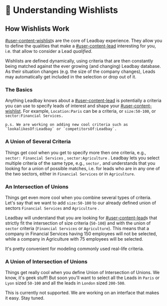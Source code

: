 # 💝 Understanding Wishlists

## How Wishlists Work

[#user-content-wishlist](../fundamentals/definitions.md#user-content-wishlist "mention")s are the core of Leadbay experience. They allow you to define the qualities that make a [#user-content-lead](../fundamentals/definitions.md#user-content-lead "mention") interesting for you, i.e. that allow to consider a Lead _qualified_.&#x20;

Wishlists are defined dynamically, using criteria that are then constantly being matched against the ever growing (and changing) Leadbay database. As their situation changes (e.g. the size of the company changes), Leads may automatically get included in the selection or drop out of it.

### The Basics

Anything Leadbay knows about a [#user-content-lead](../fundamentals/definitions.md#user-content-lead "mention") is potentially a criteria you can use to specify leads of interest and shape your [#user-content-wishlist](../fundamentals/definitions.md#user-content-wishlist "mention"). For example, `Location:Paris` can be a criteria, or `size:50-100`, or `sector:Financial Services.`

``p.s. We are working on adding new cool criteria such as `lookalikesOf:Leadbay` or `competitorsOf:Leadbay`.``

### A Union of Several Criteria

Things get cool when you get to specify more then one criteria, e.g., `sector: Financial Services` , `sector:Agriculture` . Leadbay lets you select multiple criteria of the same type, e.g., `sector,` and understands that you looking for a union of possible matches, i.e. for leads who are in any one of the two sectors, either in `Financial Services` or in `Agriculture`.

### An Intersection of Unions

Things get even more cool when you combine several types of criteria. Let's say that we want to add `size:50-100` to our already defined union of sectors `Financial Services` and `Agriculture` .

Leadbay will understand that you are looking for [#user-content-lead](../fundamentals/definitions.md#user-content-lead "mention")s that strictly fit the intersection of size criteria (`50-100`) and with the union of `sector` criteria (`Financial Services` or `Agriculture`). This means that a company in Financial Services having 150 employees will not be selected, while a company in Agriculture with 75 employees will be selected.

It's pretty convenient for modeling commonly used real-life criteria.

### A Union of Intersection of Unions

Things get really cool when you define Union of Intersection of Unions. We know, it's geek stuff! But soon you'll want to select all the Leads in `Paris` or `Lyon` sized `50-100` and all the leads in `London` sized `200-500`.&#x20;

This is currently not supported. We are working on an interface that makes it easy. Stay tuned.
